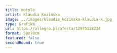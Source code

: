 ```yaml
---
title: motyle
artist: Klaudia Kozińska
image: ../images/klaudia_kozinska-klaudia-k.jpg
type: Grafika
url: https://allegro.pl/oferta/12975128234
format: 50x70cm
featured: false
secondRound: true
---
```

